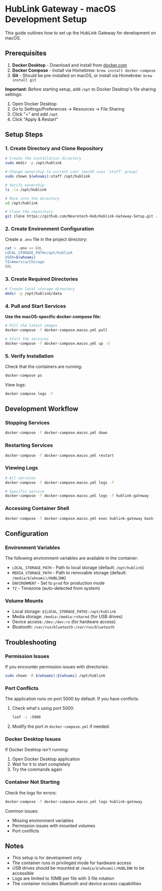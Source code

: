 # HubLink Gateway - macOS Development Setup

This guide outlines how to set up the HubLink Gateway for development on macOS.

## Prerequisites

1. **Docker Desktop** - Download and install from [docker.com](https://www.docker.com/products/docker-desktop/)
2. **Docker Compose** - Install via Homebrew: `brew install docker-compose`
3. **Git** - Should be pre-installed on macOS, or install via Homebrew: `brew install git`

**Important:** Before starting setup, add `/opt` to Docker Desktop's file sharing settings:
1. Open Docker Desktop
2. Go to Settings/Preferences → Resources → File Sharing
3. Click "+" and add `/opt`
4. Click "Apply & Restart"

## Setup Steps

### 1. Create Directory and Clone Repository

```bash
# Create the installation directory
sudo mkdir -p /opt/hublink

# Change ownership to current user (macOS uses 'staff' group)
sudo chown $(whoami):staff /opt/hublink

# Verify ownership
ls -la /opt/hublink

# Move into the directory
cd /opt/hublink

# Clone the repository
git clone https://github.com/Neurotech-Hub/Hublink-Gateway-Setup.git .
```

### 2. Create Environment Configuration

Create a `.env` file in the project directory:

```bash
cat > .env << EOL
LOCAL_STORAGE_PATH=/opt/hublink
USER=$(whoami)
TZ=America/Chicago
EOL
```

### 3. Create Required Directories

```bash
# Create local storage directory
mkdir -p /opt/hublink/data
```

### 4. Pull and Start Services

**Use the macOS-specific docker-compose file:**

```bash
# Pull the latest images
docker-compose -f docker-compose.macos.yml pull

# Start the services
docker-compose -f docker-compose.macos.yml up -d
```

### 5. Verify Installation

Check that the containers are running:

```bash
docker-compose ps
```

View logs:

```bash
docker-compose logs -f
```

## Development Workflow

### Stopping Services

```bash
docker-compose -f docker-compose.macos.yml down
```
### Restarting Services

```bash
docker-compose -f docker-compose.macos.yml restart
```

### Viewing Logs

```bash
# All services
docker-compose -f docker-compose.macos.yml logs -f

# Specific service
docker-compose -f docker-compose.macos.yml logs -f hublink-gateway
```

### Accessing Container Shell

```bash
docker-compose -f docker-compose.macos.yml exec hublink-gateway bash
```

## Configuration

### Environment Variables

The following environment variables are available in the container:

- `LOCAL_STORAGE_PATH` - Path to local storage (default: `/opt/hublink`)
- `MEDIA_STORAGE_PATH` - Path to removable storage (default: `/media/$(whoami)/HUBLINK`)
- `ENVIRONMENT` - Set to `prod` for production mode
- `TZ` - Timezone (auto-detected from system)

### Volume Mounts

- Local storage: `${LOCAL_STORAGE_PATH}:/opt/hublink`
- Media storage: `/media:/media:rshared` (for USB drives)
- Device access: `/dev:/dev:ro` (for hardware access)
- Bluetooth: `/var/run/bluetooth:/var/run/bluetooth`

## Troubleshooting

### Permission Issues

If you encounter permission issues with directories:

```bash
sudo chown -R $(whoami):$(whoami) /opt/hublink
```

### Port Conflicts

The application runs on port 5000 by default. If you have conflicts:

1. Check what's using port 5000:
   ```bash
   lsof -i :5000
   ```

2. Modify the port in `docker-compose.yml` if needed.

### Docker Desktop Issues

If Docker Desktop isn't running:

1. Open Docker Desktop application
2. Wait for it to start completely
3. Try the commands again

### Container Not Starting

Check the logs for errors:

```bash
docker-compose -f docker-compose.macos.yml logs hublink-gateway
```

Common issues:
- Missing environment variables
- Permission issues with mounted volumes
- Port conflicts

## Notes

- This setup is for development only
- The container runs in privileged mode for hardware access
- USB drives should be mounted at `/media/$(whoami)/HUBLINK` to be accessible
- Logs are limited to 10MB per file with 3 file rotation
- The container includes Bluetooth and device access capabilities 
